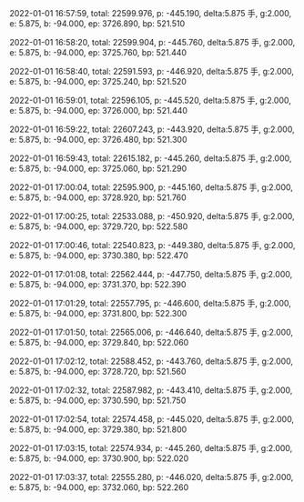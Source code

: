 2022-01-01 16:57:59, total: 22599.976, p: -445.190, delta:5.875 手, g:2.000, e: 5.875, b: -94.000, ep: 3726.890, bp: 521.510

2022-01-01 16:58:20, total: 22599.904, p: -445.760, delta:5.875 手, g:2.000, e: 5.875, b: -94.000, ep: 3725.760, bp: 521.440

2022-01-01 16:58:40, total: 22591.593, p: -446.920, delta:5.875 手, g:2.000, e: 5.875, b: -94.000, ep: 3725.240, bp: 521.520

2022-01-01 16:59:01, total: 22596.105, p: -445.520, delta:5.875 手, g:2.000, e: 5.875, b: -94.000, ep: 3726.000, bp: 521.440

2022-01-01 16:59:22, total: 22607.243, p: -443.920, delta:5.875 手, g:2.000, e: 5.875, b: -94.000, ep: 3726.480, bp: 521.300

2022-01-01 16:59:43, total: 22615.182, p: -445.260, delta:5.875 手, g:2.000, e: 5.875, b: -94.000, ep: 3725.060, bp: 521.290

2022-01-01 17:00:04, total: 22595.900, p: -445.160, delta:5.875 手, g:2.000, e: 5.875, b: -94.000, ep: 3728.920, bp: 521.760

2022-01-01 17:00:25, total: 22533.088, p: -450.920, delta:5.875 手, g:2.000, e: 5.875, b: -94.000, ep: 3729.720, bp: 522.580

2022-01-01 17:00:46, total: 22540.823, p: -449.380, delta:5.875 手, g:2.000, e: 5.875, b: -94.000, ep: 3730.380, bp: 522.470

2022-01-01 17:01:08, total: 22562.444, p: -447.750, delta:5.875 手, g:2.000, e: 5.875, b: -94.000, ep: 3731.370, bp: 522.390

2022-01-01 17:01:29, total: 22557.795, p: -446.600, delta:5.875 手, g:2.000, e: 5.875, b: -94.000, ep: 3731.800, bp: 522.300

2022-01-01 17:01:50, total: 22565.006, p: -446.640, delta:5.875 手, g:2.000, e: 5.875, b: -94.000, ep: 3729.840, bp: 522.060

2022-01-01 17:02:12, total: 22588.452, p: -443.760, delta:5.875 手, g:2.000, e: 5.875, b: -94.000, ep: 3728.720, bp: 521.560

2022-01-01 17:02:32, total: 22587.982, p: -443.410, delta:5.875 手, g:2.000, e: 5.875, b: -94.000, ep: 3730.590, bp: 521.750

2022-01-01 17:02:54, total: 22574.458, p: -445.020, delta:5.875 手, g:2.000, e: 5.875, b: -94.000, ep: 3729.380, bp: 521.800

2022-01-01 17:03:15, total: 22574.934, p: -445.260, delta:5.875 手, g:2.000, e: 5.875, b: -94.000, ep: 3730.900, bp: 522.020

2022-01-01 17:03:37, total: 22555.280, p: -446.020, delta:5.875 手, g:2.000, e: 5.875, b: -94.000, ep: 3732.060, bp: 522.260
